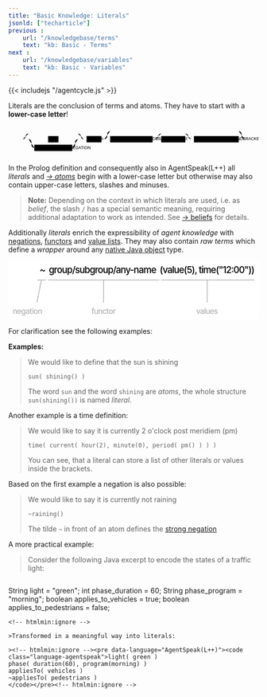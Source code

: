 ```yaml
---
title: "Basic Knowledge: Literals"
jsonld: ["techarticle"]
previous :
    url: "/knowledgebase/terms"
    text: "kb: Basic - Terms"
next :
    url: "/knowledgebase/variables"
    text: "kb: Basic - Variables"
---
```


{{< includejs "/agentcycle.js" >}}

Literals are the conclusion of terms and atoms. They have to start with a **lower-case letter**!

<!--more-->

<svg class="railroad-diagram centering" viewBox="0 0 872 109" id="svg_f0d674f1e0ed4292267f149c5983db02"><path d="M20 38v20m10-20v20M20 48h20.5m-.5 0h10m0 0a10 10 0 0 0 10-10 10 10 0 0 1 10-10m0 0h172m0 0a10 10 0 0 1 10 10 10 10 0 0 0 10 10M50 48h20m0 0h20" transform="translate(.5 .5)"/><g class="non-terminal" transform="translate(.5 .5)"><path d="M90 48h48m36 0h48m-84-11h36v22h-36z"/><a xmlns:xlink="http://www.w3.org/1999/xlink" xlink:href="https://lightjason.github.io/AgentSpeak/rrd-output/html/org/lightjason/agentspeak/grammar/Agent.g4/index.htm#fa868488740aa25870ced6b9169951fb"><text x="156" y="52">AT</text></a></g><path d="M222 48h20M70 48a10 10 0 0 1 10 10v10a10 10 0 0 0 10 10" transform="translate(.5 .5)"/><g class="non-terminal" transform="translate(.5 .5)"><path d="M90 67h132v22H90z"/><a xmlns:xlink="http://www.w3.org/1999/xlink" xlink:href="https://lightjason.github.io/AgentSpeak/rrd-output/html/org/lightjason/agentspeak/grammar/Agent.g4/index.htm#207b9b679fb614699f3d949f6fc63218"><text x="156" y="82">STRONGNEGATION</text></a></g><path d="M222 78a10 10 0 0 0 10-10V58a10 10 0 0 1 10-10m0 0h20m0 0h10" transform="translate(.5 .5)"/><g class="non-terminal" transform="translate(.5 .5)"><path d="M272 37h52v22h-52z"/><a xmlns:xlink="http://www.w3.org/1999/xlink" xlink:href="https://lightjason.github.io/AgentSpeak/rrd-output/html/org/lightjason/agentspeak/grammar/Agent.g4/index.htm#3e10f8c809242d3a0f94c18e7addb866"><text x="298" y="52">atom</text></a></g><path d="M324 48h10m0 0a10 10 0 0 0 10-10v-8a10 10 0 0 1 10-10m0 0h448m0 0a10 10 0 0 1 10 10v8a10 10 0 0 0 10 10m-488 0h20m448 0" transform="translate(.5 .5)"/><g class="non-terminal" transform="translate(.5 .5)"><path d="M354 37h148v22H354z"/><a xmlns:xlink="http://www.w3.org/1999/xlink" xlink:href="https://lightjason.github.io/AgentSpeak/rrd-output/html/org/lightjason/agentspeak/grammar/Agent.g4/index.htm#5ffa5d1c78ad09c7bf5b4d0b0764641f"><text x="428" y="52">LEFTROUNDBRACKET</text></a></g><path d="M502 48h10m0 0a10 10 0 0 0 10-10 10 10 0 0 1 10-10m0 0h84m0 0a10 10 0 0 1 10 10 10 10 0 0 0 10 10m-124 0h20" transform="translate(.5 .5)"/><g class="non-terminal" transform="translate(.5 .5)"><path d="M532 37h84v22h-84z"/><a xmlns:xlink="http://www.w3.org/1999/xlink" xlink:href="https://lightjason.github.io/AgentSpeak/rrd-output/html/org/lightjason/agentspeak/grammar/Agent.g4/index.htm#45e9c6711e26d65a3189b502fd08a63"><text x="574" y="52">termlist</text></a></g><path d="M616 48h20m0 0h10" transform="translate(.5 .5)"/><g class="non-terminal" transform="translate(.5 .5)"><path d="M646 37h156v22H646z"/><a xmlns:xlink="http://www.w3.org/1999/xlink" xlink:href="https://lightjason.github.io/AgentSpeak/rrd-output/html/org/lightjason/agentspeak/grammar/Agent.g4/index.htm#3a52152b9f1e9dd45998ce24723d98ed"><text x="724" y="52">RIGHTROUNDBRACKET</text></a></g><path d="M802 48h20m0 0h10m0 0h20m-10-10v20m10-20v20" transform="translate(.5 .5)"/></svg>

In the Prolog definition and consequently also in AgentSpeak(L++) all *literals* and *[&#8594; atoms](../atoms)* begin with a lower-case letter but otherwise may also contain upper-case letters, slashes and minuses.

> **Note:** Depending on the context in which literals are used, i.e. as *belief*, the slash `/` has a special semantic meaning, requiring additional adaptation to work as intended. See [&#8594; beliefs](../beliefsandfacts) for details.

Additionally _literals_ enrich the expressibility of _agent knowledge_ with <a href="#literal" id="animate-literal-negation">negations</a>, <a href="#literal" id="animate-literal-functor">functors</a> and <a href="#literal" id="animate-literal-values">value lists</a>.
They may also contain _raw terms_ which define a _wrapper_ around any <a href="#literal" id="animate-literal-raw">native Java object</a> type.


<svg id="literal" xmlns="http://www.w3.org/2000/svg" xmlns:xl="http://www.w3.org/1999/xlink" version="1.1" viewBox="218 36 326 77" height="130pt" xmlns:dc="http://purl.org/dc/elements/1.1/"><defs><font-face font-size="12" panose-1="2 0 5 3 0 0 0 2 0 4" units-per-em="1000" underline-position="-100" underline-thickness="50" slope="0" x-height="517" cap-height="714" ascent="951.9958" descent="-212.99744" font-weight="500"></font-face><font-face font-size="10" panose-1="2 0 5 3 0 0 0 2 0 4" units-per-em="1000" underline-position="-100" underline-thickness="50" slope="0" x-height="517" cap-height="714" ascent="951.9958" descent="-212.99744" font-weight="500"></font-face></defs><g stroke="none" stroke-opacity="1" stroke-dasharray="none" fill="none" fill-opacity="1"><rect fill="white" width="833.3333" height="366"/><g><text transform="translate(258.41667 41.332)" fill="black"><tspan class="svg-literal-negation" font-size="12" font-weight="500" x=".4" y="11" textLength="7.2">~</tspan></text><text transform="translate(415 41.332)" fill="black"><tspan class="svg-literal-values" font-size="12" font-weight="500" x=".206" y="11" textLength="123.588">(value(<tspan class="svg-literal-raw">5</tspan>), time(<tspan class="svg-literal-raw">"12:00"</tspan>))</tspan></text><text transform="translate(269.5 41.332)" fill="black"><tspan class="svg-literal-functor" font-size="12" font-weight="500" x="1.144" y="11" textLength="140.344">group/subgroup/any-name</tspan></text><line x1="417.27083" y1="61.125" x2="538.10417" y2="61.125" stroke="#b4b4b4" stroke-linecap="round" stroke-linejoin="round" stroke-width="1"/><line x1="270.27083" y1="61.125" x2="414.27083" y2="61.125" stroke="#b4b4b4" stroke-linecap="round" stroke-linejoin="round" stroke-width="1"/><line x1="266.63542" y1="61.127496" x2="256.22917" y2="61.125" stroke="#b4b4b4" stroke-linecap="round" stroke-linejoin="round" stroke-width="1"/><text transform="translate(223.5 95.36)" fill="#b4b4b4"><tspan class="svg-literal-negation" font-size="10" font-weight="500" fill="#b4b4b4" x=".145" y="10" textLength="38.71">negation</tspan></text><text transform="translate(326 95.36)" fill="#b4b4b4"><tspan class="svg-literal-functor" font-size="10" font-weight="500" fill="#b4b4b4" x=".165" y="10" textLength="31.67">functor</tspan></text><text transform="translate(462.5 95.36)" fill="#b4b4b4"><tspan class="svg-literal-values" font-size="10" font-weight="500" fill="#b4b4b4" x=".24" y="10" textLength="28.52">values</tspan></text><line x1="342" y1="90" x2="342" y2="61" stroke="#b4b4b4" stroke-linecap="round" stroke-linejoin="round" stroke-width="1"/><line x1="477" y1="90" x2="477" y2="61" stroke="#b4b4b4" stroke-linecap="round" stroke-linejoin="round" stroke-width="1"/><line x1="261.01252" y1="61.12615" x2="255.26272" y2="90" stroke="#b4b4b4" stroke-linecap="round" stroke-linejoin="round" stroke-width="1"/></g></g></svg>

For clarification see the following examples:

**Examples:**

> We would like to define that the sun is shining
> <pre data-language="AgentSpeak(L++)"><code class="language-agentspeak">sun( shining() )</pre></code>
> The word ```sun``` and the word ```shining``` are _atoms_, the whole structure ```sun(shining())``` is named _literal_.

<a name="time"></a>Another example is a time definition:

> We would like to say it is currently 2 o'clock post meridiem (pm)
> <!-- htmlmin:ignore --><pre data-language="AgentSpeak(L++)"><code class="language-agentspeak">time( current( hour(2), minute(0), period( pm() ) ) )</pre></code><!-- htmlmin:ignore -->
> You can see, that a literal can store a list of other literals or values inside the brackets.

Based on the first example a negation is also possible:

> We would like to say it is currently not raining
> <!-- htmlmin:ignore --><pre data-language="AgentSpeak(L++)"><code class="language-agentspeak">~raining()</pre></code><!-- htmlmin:ignore -->
> The tilde ```~``` in front of an atom defines the [strong negation](https://en.wikipedia.org/wiki/Stable_model_semantics#Strong_negation)

A more practical example:

> Consider the following Java excerpt to encode the states of a traffic light:

<!-- htmlmin:ignore -->
> ```java
String  light = "green";
int     phase_duration = 60;
String  phase_program = "morning";
boolean applies_to_vehicles = true;
boolean applies_to_pedestrians = false;
```
<!-- htmlmin:ignore -->

>Transformed in a meaningful way into literals:

><!-- htmlmin:ignore --><pre data-language="AgentSpeak(L++)"><code class="language-agentspeak">light( green )
phase( duration(60), program(morning) )
appliesTo( vehicles )
~appliesTo( pedestrians )
</code></pre><!-- htmlmin:ignore -->
